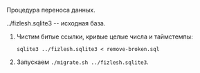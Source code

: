 Процедура переноса данных.

../fizlesh.sqlite3 -- исходная база.

1. Чистим битые ссылки, кривые целые числа и таймстемпы:

    `sqlite3 ../fizlesh.sqlite3 < remove-broken.sql`
2. Запускаем `./migrate.sh ../fizlesh.sqlite3`.
